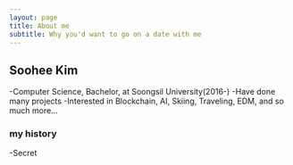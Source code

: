 ```yaml
---
layout: page
title: About me
subtitle: Why you'd want to go on a date with me
---
```


## Soohee Kim
-Computer Science, Bachelor, at Soongsil University(2016-)
-Have done many projects
-Interested in Blockchain, AI, Skiing, Traveling, EDM, and so much more...



### my history

-Secret
